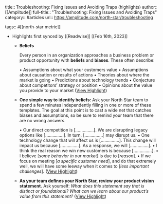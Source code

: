 title:: Troubleshooting: Fixing Issues and Avoiding Traps (highlights)
author:: [[Amplitude]]
full-title:: "Troubleshooting: Fixing Issues and Avoiding Traps"
category:: #articles
url:: https://amplitude.com/north-star/troubleshooting

tags:: #[[north-star metric]]

- Highlights first synced by [[Readwise]] [[Feb 16th, 2023]]
	- **Beliefs**
	  
	  Every person in an organization approaches a business problem or product opportunity with **beliefs** and **biases**. These often describe:
	  
	  •   Assumptions about what your customers value
	  •   Assumptions about causation or results of actions
	  •   Theories about where the market is going
	  •   Predictions about technology trends
	  •   Conjecture about competitors’ strategy or position
	  •   Opinions about the value you provide to your market ([View Highlight](https://read.readwise.io/read/01gsbx0arybrjrdznzypdtqzx6))
	- **One simple way to identify beliefs:** Ask your North Star team to spend a few minutes independently filling in one or more of these templates. The goal at this point is to cast a wide net that catches biases and assumptions, so be sure to remind your team that there are no wrong answers.
	  
	  •   Our direct competition is [……………]. We are disrupting legacy options like [……………]. In turn, [……………] may disrupt us.
	  •   One technology change that will affect us is [……………]. This change will impact us because [……………]. As a response, we will [……………].
	  •   I think the real reason we win new customers is because [……………].
	  •   I believe [*some behavior in our market*] is due to [*reason*].
	  •   If we focus on meeting [*a specific customer need*], and do that extremely well, we will have some leeway when it comes to [*less important challenges*]. ([View Highlight](https://read.readwise.io/read/01gsbx0kkne3ern3ygcfdzm0z5))
	- **As your team defines your North Star, review your product vision statement.** Ask yourself: *What does this statement say that is distinct or foundational? What can we learn about our product’s value from this statement?* ([View Highlight](https://read.readwise.io/read/01gsbx0v73dx2x2zy8qk4a5ney))